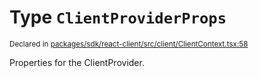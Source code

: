 # Type `ClientProviderProps`
<sub>Declared in [packages/sdk/react-client/src/client/ClientContext.tsx:58](https://github.com/dxos/dxos/blob/5edae0c63/packages/sdk/react-client/src/client/ClientContext.tsx#L58)</sub>


Properties for the ClientProvider.



